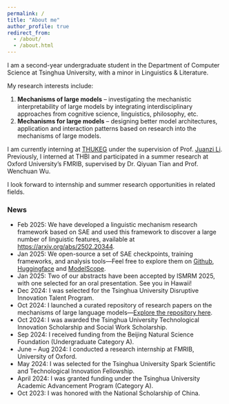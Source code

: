 ```yaml
---
permalink: /
title: "About me"
author_profile: true
redirect_from: 
  - /about/
  - /about.html
---
```

I am a second-year undergraduate student in the Department of Computer Science at Tsinghua University, with a minor in Linguistics & Literature.

My research interests include:

1. **Mechanisms of large models** – investigating the mechanistic interpretability of large models by integrating interdisciplinary approaches from cognitive science, linguistics, philosophy, etc.
2. **Mechanisms for large models** – designing better model architectures, application and interaction patterns based on research into the mechanisms of large models.

I am currently interning at [THUKEG](https://keg.cs.tsinghua.edu.cn/) under the supervision of Prof. [Juanzi Li](https://keg.cs.tsinghua.edu.cn/persons/ljz/index.html). Previously, I interned at THBI and participated in a summer research at Oxford University’s FMRIB, supervised by Dr. Qiyuan Tian and Prof. Wenchuan Wu.

I look forward to internship and summer research opportunities in related fields.

### News

* Feb 2025: We have developed a linguistic mechanism research framework based on SAE and used this framework to discover a large number of linguistic features, available at https://arxiv.org/abs/2502.20344.
* Jan 2025: We open-source a set of SAE checkpoints, training frameworks, and analysis tools—Feel free to explore them on [Github](https://github.com/THU-KEG/OpenSAE), [Huggingface](https://huggingface.co/collections/THU-KEG/opensae-llama-31-8b-6795f320a08d7b966aae535c) and [ModelScope](https://www.modelscope.cn/collections/OpenSAE-LLaMA-31-8B-39ba7b3cceb342).
* Jan 2025: Two of our abstracts have been accepted by ISMRM 2025, with one selected for an oral presentation. See you in Hawaii!
* Dec 2024: I was selected for the Tsinghua University Disruptive Innovation Talent Program.
* Oct 2024: I launched a curated repository of research papers on the mechanisms of large language models—[Explore the repository here](https://github.com/LeoJ-xy/Towards-LLM-Intelligence).
* Oct 2024: I was awarded the Tsinghua University Technological Innovation Scholarship and Social Work Scholarship.
* Sep 2024: I received funding from the Beijing Natural Science Foundation (Undergraduate Category A).
* June – Aug 2024: I conducted a research internship at FMRIB, University of Oxford.
* May 2024: I was selected for the Tsinghua University Spark Scientific and Technological Innovation Fellowship.
* April 2024: I was granted funding under the Tsinghua University Academic Advancement Program (Category A).
* Oct 2023: I was honored with the National Scholarship of China.
